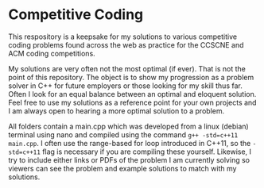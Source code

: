 # Competitive Coding
This respository is a keepsake for my solutions to various competitive coding problems found across the web
as practice for the CCSCNE and ACM coding competitions. 

My solutions are very often not the most optimal (if ever). That is not the point of this repository. The object is to show
my progression as a problem solver in C++ for future employers or those looking for my skill thus far. Often I look for an equal balance between an optimal and eloquent solution. 
Feel free to use my solutions as a reference point for your own projects and I am always open to hearing a more optimal solution to a problem.

All folders contain a main.cpp which was developed from a linux (debian) terminal using nano and compiled using the command `g++ -std=c++11 main.cpp`. I often use the range-based for loop introduced in C++11, so the `-std=c++11` flag is necessary if you are compiling these yourself. Likewise, I try to include either links or PDFs of the problem I am currently solving so viewers can see the problem and example solutions to match with my solutions.
